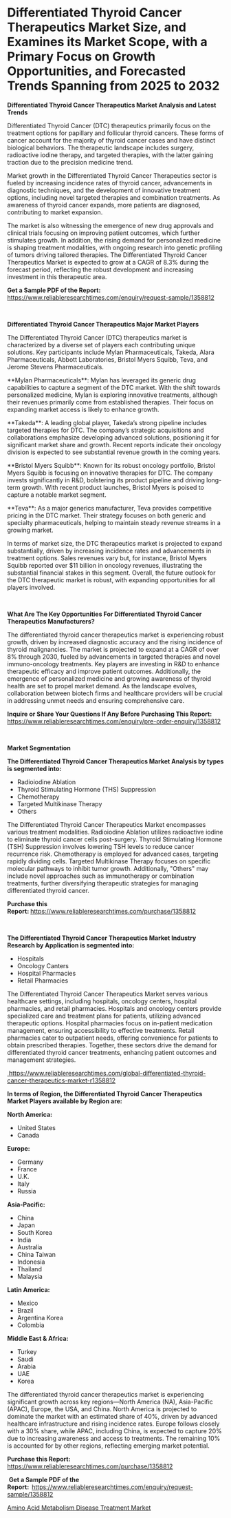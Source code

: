 <p><h1>Differentiated Thyroid Cancer Therapeutics Market Size, and Examines its Market Scope, with a Primary Focus on Growth Opportunities, and Forecasted Trends Spanning from 2025 to 2032</h1></p><p><strong>Differentiated Thyroid Cancer Therapeutics Market Analysis and Latest Trends</strong></p>
<p><p>Differentiated Thyroid Cancer (DTC) therapeutics primarily focus on the treatment options for papillary and follicular thyroid cancers. These forms of cancer account for the majority of thyroid cancer cases and have distinct biological behaviors. The therapeutic landscape includes surgery, radioactive iodine therapy, and targeted therapies, with the latter gaining traction due to the precision medicine trend. </p><p>Market growth in the Differentiated Thyroid Cancer Therapeutics sector is fueled by increasing incidence rates of thyroid cancer, advancements in diagnostic techniques, and the development of innovative treatment options, including novel targeted therapies and combination treatments. As awareness of thyroid cancer expands, more patients are diagnosed, contributing to market expansion. </p><p>The market is also witnessing the emergence of new drug approvals and clinical trials focusing on improving patient outcomes, which further stimulates growth. In addition, the rising demand for personalized medicine is shaping treatment modalities, with ongoing research into genetic profiling of tumors driving tailored therapies. The Differentiated Thyroid Cancer Therapeutics Market is expected to grow at a CAGR of 8.3% during the forecast period, reflecting the robust development and increasing investment in this therapeutic area.</p></p>
<p><strong>Get a Sample PDF of the Report:&nbsp;</strong> <a href="https://www.reliableresearchtimes.com/enquiry/request-sample/1358812?utm_campaign=3040&utm_medium=2&utm_source=Github&utm_content=ia&utm_term=22032025&utm_id=differentiated-thyroid-cancer-therapeutics">https://www.reliableresearchtimes.com/enquiry/request-sample/1358812</a></p>
<p>&nbsp;</p>
<p><strong>Differentiated Thyroid Cancer Therapeutics Major Market Players</strong></p>
<p><p>The Differentiated Thyroid Cancer (DTC) therapeutics market is characterized by a diverse set of players each contributing unique solutions. Key participants include Mylan Pharmaceuticals, Takeda, Alara Pharmaceuticals, Abbott Laboratories, Bristol Myers Squibb, Teva, and Jerome Stevens Pharmaceuticals.</p><p>**Mylan Pharmaceuticals**: Mylan has leveraged its generic drug capabilities to capture a segment of the DTC market. With the shift towards personalized medicine, Mylan is exploring innovative treatments, although their revenues primarily come from established therapies. Their focus on expanding market access is likely to enhance growth.</p><p>**Takeda**: A leading global player, Takeda’s strong pipeline includes targeted therapies for DTC. The company’s strategic acquisitions and collaborations emphasize developing advanced solutions, positioning it for significant market share and growth. Recent reports indicate their oncology division is expected to see substantial revenue growth in the coming years.</p><p>**Bristol Myers Squibb**: Known for its robust oncology portfolio, Bristol Myers Squibb is focusing on innovative therapies for DTC. The company invests significantly in R&D, bolstering its product pipeline and driving long-term growth. With recent product launches, Bristol Myers is poised to capture a notable market segment.</p><p>**Teva**: As a major generics manufacturer, Teva provides competitive pricing in the DTC market. Their strategy focuses on both generic and specialty pharmaceuticals, helping to maintain steady revenue streams in a growing market.</p><p>In terms of market size, the DTC therapeutics market is projected to expand substantially, driven by increasing incidence rates and advancements in treatment options. Sales revenues vary but, for instance, Bristol Myers Squibb reported over $11 billion in oncology revenues, illustrating the substantial financial stakes in this segment. Overall, the future outlook for the DTC therapeutic market is robust, with expanding opportunities for all players involved.</p></p>
<p>&nbsp;</p>
<p><strong>What Are The Key Opportunities For Differentiated Thyroid Cancer Therapeutics Manufacturers?</strong></p>
<p><p>The differentiated thyroid cancer therapeutics market is experiencing robust growth, driven by increased diagnostic accuracy and the rising incidence of thyroid malignancies. The market is projected to expand at a CAGR of over 8% through 2030, fueled by advancements in targeted therapies and novel immuno-oncology treatments. Key players are investing in R&D to enhance therapeutic efficacy and improve patient outcomes. Additionally, the emergence of personalized medicine and growing awareness of thyroid health are set to propel market demand. As the landscape evolves, collaboration between biotech firms and healthcare providers will be crucial in addressing unmet needs and ensuring comprehensive care.</p></p>
<p><strong>Inquire or Share Your Questions If Any Before Purchasing This Report:</strong> <a href="https://www.reliableresearchtimes.com/enquiry/pre-order-enquiry/1358812?utm_campaign=3040&utm_medium=2&utm_source=Github&utm_content=ia&utm_term=22032025&utm_id=differentiated-thyroid-cancer-therapeutics">https://www.reliableresearchtimes.com/enquiry/pre-order-enquiry/1358812</a></p>
<p>&nbsp;</p>
<p><strong>Market Segmentation</strong></p>
<p><strong>The Differentiated Thyroid Cancer Therapeutics Market Analysis by types is segmented into:</strong></p>
<p><ul><li>Radioiodine Ablation</li><li>Thyroid Stimulating Hormone (THS) Suppression</li><li>Chemotherapy</li><li>Targeted Multikinase Therapy</li><li>Others</li></ul></p>
<p><p>The Differentiated Thyroid Cancer Therapeutics Market encompasses various treatment modalities. Radioiodine Ablation utilizes radioactive iodine to eliminate thyroid cancer cells post-surgery. Thyroid Stimulating Hormone (TSH) Suppression involves lowering TSH levels to reduce cancer recurrence risk. Chemotherapy is employed for advanced cases, targeting rapidly dividing cells. Targeted Multikinase Therapy focuses on specific molecular pathways to inhibit tumor growth. Additionally, "Others" may include novel approaches such as immunotherapy or combination treatments, further diversifying therapeutic strategies for managing differentiated thyroid cancer.</p></p>
<p><strong>Purchase this Report:&nbsp;</strong><a href="https://www.reliableresearchtimes.com/purchase/1358812?utm_campaign=3040&utm_medium=2&utm_source=Github&utm_content=ia&utm_term=22032025&utm_id=differentiated-thyroid-cancer-therapeutics">https://www.reliableresearchtimes.com/purchase/1358812</a></p>
<p>&nbsp;</p>
<p><strong>The Differentiated Thyroid Cancer Therapeutics Market Industry Research by Application is segmented into:</strong></p>
<p><ul><li>Hospitals</li><li>Oncology Canters</li><li>Hospital Pharmacies</li><li>Retail Pharmacies</li></ul></p>
<p><p>The Differentiated Thyroid Cancer Therapeutics Market serves various healthcare settings, including hospitals, oncology centers, hospital pharmacies, and retail pharmacies. Hospitals and oncology centers provide specialized care and treatment plans for patients, utilizing advanced therapeutic options. Hospital pharmacies focus on in-patient medication management, ensuring accessibility to effective treatments. Retail pharmacies cater to outpatient needs, offering convenience for patients to obtain prescribed therapies. Together, these sectors drive the demand for differentiated thyroid cancer treatments, enhancing patient outcomes and management strategies.</p></p>
<p><a href="https://www.reliableresearchtimes.com/global-differentiated-thyroid-cancer-therapeutics-market-r1358812?utm_campaign=3040&utm_medium=2&utm_source=Github&utm_content=ia&utm_term=22032025&utm_id=differentiated-thyroid-cancer-therapeutics">&nbsp;https://www.reliableresearchtimes.com/global-differentiated-thyroid-cancer-therapeutics-market-r1358812</a></p>
<p><strong>In terms of Region, the Differentiated Thyroid Cancer Therapeutics Market Players available by Region are:</strong></p>
<p>
    <p> <strong> North America: </strong>
        <ul>
            <li>United States</li>
            <li>Canada</li>
        </ul>
        </p> 
    <p> <strong> Europe: </strong>
        <ul>
            <li>Germany</li>
            <li>France</li>
            <li>U.K.</li>
            <li>Italy</li>
            <li>Russia</li>
        </ul>
        </p> 
    <p> <strong> Asia-Pacific: </strong>
        <ul>
            <li>China</li>
            <li>Japan</li>
            <li>South Korea</li>
            <li>India</li>
            <li>Australia</li>
            <li>China Taiwan</li>
            <li>Indonesia</li>
            <li>Thailand</li>
            <li>Malaysia</li>
        </ul>
        </p> 
    <p> <strong> Latin America: </strong>
        <ul>
            <li>Mexico</li>
            <li>Brazil</li>
            <li>Argentina Korea</li>
            <li>Colombia</li>
        </ul>
        </p> 
    <p> <strong> Middle East & Africa: </strong>
        <ul>
            <li>Turkey</li>
            <li>Saudi</li>
            <li>Arabia</li>
            <li>UAE</li>
            <li>Korea</li>
        </ul>
    </p>
    </p>
<p><p>The differentiated thyroid cancer therapeutics market is experiencing significant growth across key regions—North America (NA), Asia-Pacific (APAC), Europe, the USA, and China. North America is projected to dominate the market with an estimated share of 40%, driven by advanced healthcare infrastructure and rising incidence rates. Europe follows closely with a 30% share, while APAC, including China, is expected to capture 20% due to increasing awareness and access to treatments. The remaining 10% is accounted for by other regions, reflecting emerging market potential.</p></p>
<p><strong>Purchase this Report: </strong><a href="https://www.reliableresearchtimes.com/purchase/1358812?utm_campaign=3040&utm_medium=2&utm_source=Github&utm_content=ia&utm_term=22032025&utm_id=differentiated-thyroid-cancer-therapeutics">https://www.reliableresearchtimes.com/purchase/1358812</a></p>
<p>&nbsp;<strong>Get a Sample PDF of the Report:&nbsp;&nbsp;</strong><a href="https://www.reliableresearchtimes.com/enquiry/request-sample/1358812?utm_campaign=3040&utm_medium=2&utm_source=Github&utm_content=ia&utm_term=22032025&utm_id=differentiated-thyroid-cancer-therapeutics">https://www.reliableresearchtimes.com/enquiry/request-sample/1358812</a></p>
<p><strong></strong></p>
<p><p><a href="https://github.com/boysabotzoc/Market-Research-Report-List-1/blob/main/amino-acid-metabolism-disease-treatment-market.md?utm_campaign=3040&utm_medium=2&utm_source=Github&utm_content=ia&utm_term=22032025&utm_id=differentiated-thyroid-cancer-therapeutics">Amino Acid Metabolism Disease Treatment Market</a></p></p>